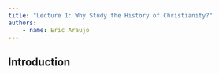 ```yaml
---
title: "Lecture 1: Why Study the History of Christianity?"
authors:
    - name: Eric Araujo
---
```


## Introduction

